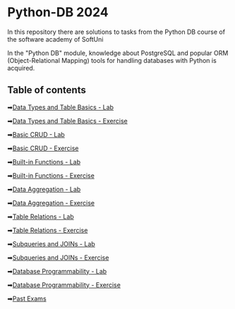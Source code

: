 # Python-DB 2024
In this repository there are solutions to tasks from the Python DB course of the software academy of SoftUni

In the "Python DB" module, knowledge about PostgreSQL and popular ORM (Object-Relational Mapping) tools for handling databases with Python is acquired.

## Table of contents

➡[Data Types and Table Basics - Lab](https://github.com/GeorgiDN/Python-DB/tree/main/01_PostgreSQL/Data%20Types%20and%20Table%20Basics%20-%20Lab)

➡[Data Types and Table Basics - Exercise](https://github.com/GeorgiDN/Python-DB/tree/main/01_PostgreSQL/Data%20Types%20and%20Table%20Basics%20-%20Exercise)

➡[Basic CRUD - Lab](https://github.com/GeorgiDN/Python-DB/tree/main/01_PostgreSQL/Basic%20CRUD%20-%20Lab)

➡[Basic CRUD - Exercise](https://github.com/GeorgiDN/Python-DB/tree/main/01_PostgreSQL/Basic%20CRUD%20-%20Exercise)

➡[Built-in Functions - Lab](https://github.com/GeorgiDN/Python-DB/tree/main/01_PostgreSQL/Built-in%20Functions%20-%20Lab)

➡[Built-in Functions - Exercise](https://github.com/GeorgiDN/Python-DB/tree/main/01_PostgreSQL/Built-in%20Functions%20-%20Exercise)

➡[Data Aggregation - Lab](https://github.com/GeorgiDN/Python-DB/tree/main/01_PostgreSQL/Data%20Aggregation%20-%20Lab)

➡[Data Aggregation - Exercise](https://github.com/GeorgiDN/Python-DB/tree/main/01_PostgreSQL/Data%20Aggregation%20-%20Exercise)

➡[Table Relations - Lab](https://github.com/GeorgiDN/Python-DB/tree/main/01_PostgreSQL/Table%20Relations%20-%20Lab)

➡[Table Relations - Exercise](https://github.com/GeorgiDN/Python-DB/tree/main/01_PostgreSQL/Table%20Relations%20-%20Exercise)

➡[Subqueries and JOINs - Lab](https://github.com/GeorgiDN/Python-DB/tree/main/01_PostgreSQL/Subqueries%20and%20JOINs%20-%20Lab)

➡[Subqueries and JOINs - Exercise](https://github.com/GeorgiDN/Python-DB/tree/main/01_PostgreSQL/Subqueries%20and%20JOINs%20-%20Exercise)

➡[Database Programmability - Lab](https://github.com/GeorgiDN/Python-DB/tree/main/01_PostgreSQL/Database%20Programmability%20-%20Lab)

➡[Database Programmability - Exercise](https://github.com/GeorgiDN/Python-DB/tree/main/01_PostgreSQL)

➡[Past Exams](https://github.com/GeorgiDN/Python-DB/tree/main/01_PostgreSQL/Past_Exams)
